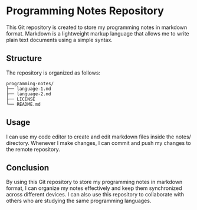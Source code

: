# Programming Notes Repository

This Git repository is created to store my programming notes in markdown format. Markdown is a lightweight markup language that allows me to write plain text documents using a simple syntax.

## Structure
The repository is organized as follows:

```
programming-notes/
├── language-1.md
├── language-2.md
├── LICENSE
└── README.md
```

## Usage
I can use my code editor to create and edit markdown files inside the notes/ directory. Whenever I make changes, I can commit and push my changes to the remote repository.

<!-- To make my notes more accessible, I can use GitHub Pages to host my notes repository as a website. This way, I can share my notes with others and access them from anywhere. -->

## Conclusion
By using this Git repository to store my programming notes in markdown format, I can organize my notes effectively and keep them synchronized across different devices. I can also use this repository to collaborate with others who are studying the same programming languages.
